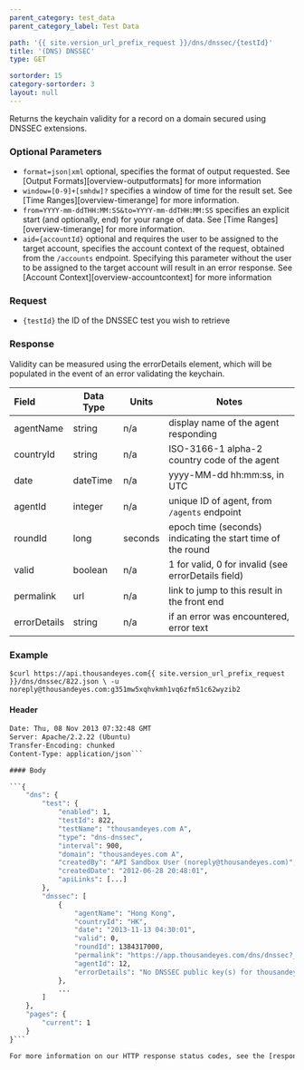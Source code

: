 ```yaml
---
parent_category: test_data
parent_category_label: Test Data

path: '{{ site.version_url_prefix_request }}/dns/dnssec/{testId}'
title: '(DNS) DNSSEC'
type: GET

sortorder: 15
category-sortorder: 3
layout: null
---
```


Returns the keychain validity for a record on a domain secured using DNSSEC extensions.

### Optional Parameters

* `format=json|xml` optional, specifies the format of output requested.  See [Output Formats][overview-outputformats] for more information
* `window=[0-9]+[smhdw]?` specifies a window of time for the result set.  See [Time Ranges][overview-timerange] for more information.
* `from=YYYY-mm-ddTHH:MM:SS&to=YYYY-mm-ddTHH:MM:SS` specifies an explicit start (and optionally, end) for your range of data.  See [Time Ranges][overview-timerange] for more information.
* `aid={accountId}` optional and requires the user to be assigned to the target account, specifies the account context of the request, obtained from the `/accounts` endpoint.  Specifying this parameter without the user to be assigned to the target account will result in an error response. See [Account Context][overview-accountcontext] for more information

### Request

* `{testId}` the ID of the DNSSEC test you wish to retrieve

### Response

Validity can be measured using the errorDetails element, which will be populated in the event of an error validating the keychain.

Field | Data Type | Units | Notes
:------------|-------------|-------------|-------------|
agentName | string | n/a | display name of the agent responding
countryId | string | n/a | ISO-3166-1 alpha-2 country code of the agent
date | dateTime | n/a | yyyy-MM-dd hh:mm:ss, in UTC
agentId | integer | n/a | unique ID of agent, from `/agents` endpoint
roundId | long | seconds | epoch time (seconds) indicating the start time of the round
valid | boolean | n/a | 1 for valid, 0 for invalid (see errorDetails field)
permalink | url | n/a | link to jump to this result in the front end
errorDetails | string | n/a | if an error was encountered, error text


### Example

`$curl https://api.thousandeyes.com{{ site.version_url_prefix_request }}/dns/dnssec/822.json \
  -u noreply@thousandeyes.com:g351mw5xqhvkmh1vq6zfm51c62wyzib2`

#### Header

```HTTP/1.1 200 OK
Date: Thu, 08 Nov 2013 07:32:48 GMT
Server: Apache/2.2.22 (Ubuntu)
Transfer-Encoding: chunked
Content-Type: application/json```

#### Body

```{
    "dns": {
        "test": {
            "enabled": 1,
            "testId": 822,
            "testName": "thousandeyes.com A",
            "type": "dns-dnssec",
            "interval": 900,
            "domain": "thousandeyes.com A",
            "createdBy": "API Sandbox User (noreply@thousandeyes.com)",
            "createdDate": "2012-06-28 20:48:01",
            "apiLinks": [...]
        },
        "dnssec": [
            {
                "agentName": "Hong Kong",
                "countryId": "HK",
                "date": "2013-11-13 04:30:01",
                "valid": 0,
                "roundId": 1384317000,
                "permalink": "https://app.thousandeyes.com/dns/dnssec?__a=75&testId=822&roundId=1384317000&agentId=12",
                "agentId": 12,
                "errorDetails": "No DNSSEC public key(s) for thousandeyes.com A"
            },
            ...
        ]
    },
    "pages": {
        "current": 1
    }
}```

For more information on our HTTP response status codes, see the [response status codes documentation][overview-responsestatuscodes].